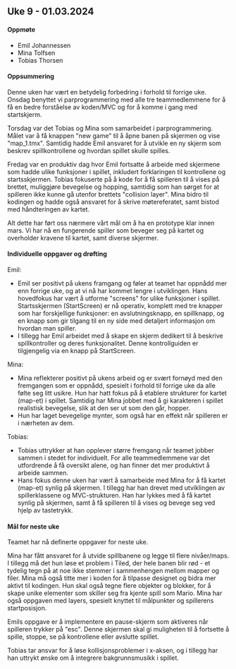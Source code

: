 ## Uke 9 - 01.03.2024

#### Oppmøte
- Emil Johannessen
- Mina Tolfsen
- Tobias Thorsen

#### Oppsummering
Denne uken har vært en betydelig forbedring i forhold til forrige uke. Onsdag benyttet vi parprogrammering med alle tre teammedlemmene for å få en bedre forståelse av koden/MVC og for å komme i gang med startskjerm.

Torsdag var det Tobias og Mina som samarbeidet i parprogrammering. Målet var å få knappen "new game" til å åpne banen på skjermen og vise "map_1.tmx". Samtidig hadde Emil ansvaret for å utvikle en ny skjerm som beskrev spillkontrollene og hvordan spillet skulle spilles.

Fredag var en produktiv dag hvor Emil fortsatte å arbeide med skjermene som hadde ulike funksjoner i spillet, inkludert forklaringen til kontrollene og startsskjermen. Tobias fokuserte på å kode for å få spilleren til å vises på brettet, muliggjøre bevegelse og hopping, samtidig som han sørget for at spilleren ikke kunne gå utenfor brettets "collision layer". 
Mina bidro til kodingen og hadde også ansvaret for å skrive møtereferatet, samt bistod med håndteringen av kartet.

Alt dette har ført oss nærmere vårt mål om å ha en prototype klar innen mars. Vi har nå en fungerende spiller som beveger seg på kartet og overholder kravene til kartet, samt diverse skjermer.


#### Individuelle oppgaver og drøfting
Emil:
- Emil ser positivt på ukens framgang og føler at teamet har oppnådd mer enn forrige uke, og at vi nå har kommet lengre i utviklingen. Hans hovedfokus har vært å utforme "screens" for ulike funksjoner i spillet. Startsskjermen (StartScreen) er nå operativ, komplett med tre knapper som har forskjellige funksjoner: en avslutningsknapp, en spillknapp, og en knapp som gir tilgang til en ny side med detaljert informasjon om hvordan man spiller.
- I tillegg har Emil arbeidet med å skape en skjerm dedikert til å beskrive spillkontroller og deres funksjonalitet. Denne kontrollguiden er tilgjengelig via en knapp på StartScreen.

Mina:
- Mina reflekterer positivt på ukens arbeid og er svært fornøyd med den fremgangen som er oppnådd, spesielt i forhold til forrige uke da alle følte seg litt usikre. Hun har hatt fokus på å etablere strukturer for kartet (map-et) i spillet. Samtidig har Mina jobbet med å gi karakteren i spillet realistisk bevegelse, slik at den ser ut som den går, hopper.
- Hun har laget bevegelige mynter, som også har en effekt når spilleren er i nærheten av dem.


Tobias:
- Tobias uttrykker at han opplever større fremgang når teamet jobber sammen i stedet for individuelt. For alle teammedlemmene var det utfordrende å få oversikt alene, og han finner det mer produktivt å arbeide sammen.
- Hans fokus denne uken har vært å samarbeide med Mina for å få kartet (map-et) synlig på skjermen. I tillegg har han drevet med utviklingen av spillerklassene og MVC-strukturen. Han har lykkes med å få kartet synlig på skjermen, samt å få spilleren til å vises og bevege seg ved hjelp av tastetrykk.


#### Mål for neste uke

Teamet har nå definerte oppgaver for neste uke. 

Mina har fått ansvaret for å utvide spillbanene og legge til flere nivåer/maps. I tillegg må det hun løse et problem i Tiled, der hele banen blir rød - et tydelig tegn på at noe ikke stemmer i sammenhengen mellom mapper og filer. Mina må også titte mer i koden for å tilpasse designet og bidra mer aktivt til kodingen. Hun skal også tegne flere objekter og blokker, for å skape unike elementer som skiller seg fra kjente spill som Mario.
Mina har også oppgaven med layers, spesielt knyttet til målpunkter og spillerens startposisjon.


Emils oppgave er å implementere en pause-skjerm som aktiveres når spilleren trykker på "esc". Denne skjermen skal gi muligheten til å fortsette å spille, stoppe, se på kontrollene eller avslutte spillet.


Tobias tar ansvar for å løse kollisjonsproblemer i x-aksen, og i tillegg har han uttrykt ønske om å integrere bakgrunnsmusikk i spillet.
